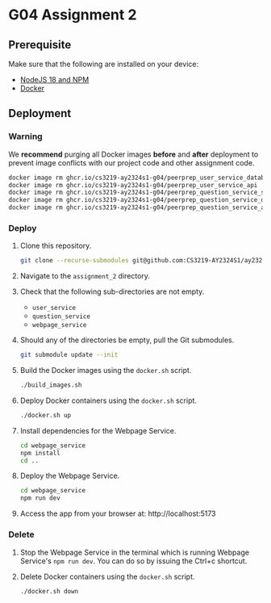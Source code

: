 # G04 Assignment 2

## Prerequisite

Make sure that the following are installed on your device:

- [NodeJS 18 and NPM](https://nodejs.org/download/release/v18.18.2/)
- [Docker](https://docs.docker.com/engine/install/)

## Deployment

### Warning

We **recommend** purging all Docker images **before** and **after** deployment to prevent image conflicts with our project code and other assignment code.

```bash
docker image rm ghcr.io/cs3219-ay2324s1-g04/peerprep_user_service_database_initialiser
docker image rm ghcr.io/cs3219-ay2324s1-g04/peerprep_user_service_api
docker image rm ghcr.io/cs3219-ay2324s1-g04/peerprep_question_service_scheduled_question_deleter
docker image rm ghcr.io/cs3219-ay2324s1-g04/peerprep_question_service_database_initialiser
docker image rm ghcr.io/cs3219-ay2324s1-g04/peerprep_question_service_api
```

### Deploy

1. Clone this repository.

    ```bash
    git clone --recurse-submodules git@github.com:CS3219-AY2324S1/ay2324s1-course-assessment-g04.git
    ```

2. Navigate to the `assignment_2` directory.

3. Check that the following sub-directories are not empty.
    - `user_service`
    - `question_service`
    - `webpage_service`

4. Should any of the directories be empty, pull the Git submodules.

    ```bash
    git submodule update --init
    ```

5. Build the Docker images using the `docker.sh` script.

    ```bash
    ./build_images.sh
    ```

6. Deploy Docker containers using the `docker.sh` script.

    ```bash
    ./docker.sh up
    ```

7. Install dependencies for the Webpage Service.

    ```bash
    cd webpage_service
    npm install
    cd ..
    ```

8. Deploy the Webpage Service.

    ```bash
    cd webpage_service
    npm run dev
    ```

9.  Access the app from your browser at: http://localhost:5173

### Delete

1. Stop the Webpage Service in the terminal which is running Webpage Service's `npm run dev`. You can do so by issuing the Ctrl+c shortcut.

2. Delete Docker containers using the `docker.sh` script.

    ```bash
    ./docker.sh down
    ```
